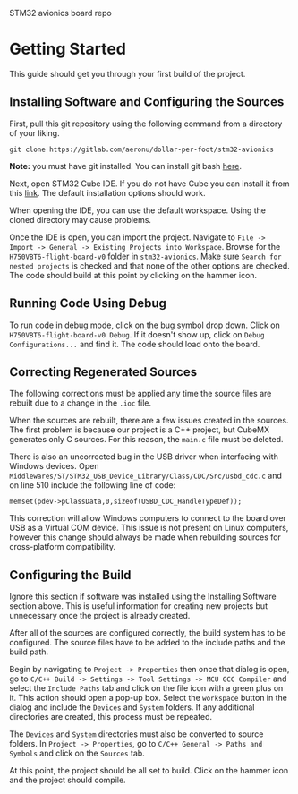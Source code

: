 STM32 avionics board repo

# Getting Started

This guide should get you through your first build of the project.

## Installing Software and Configuring the Sources

First, pull this git repository using the following command from a directory of your liking.

`git clone https://gitlab.com/aeronu/dollar-per-foot/stm32-avionics`

**Note:** you must have git installed. You can install git bash [here](https://gitforwindows.org/).

Next, open STM32 Cube IDE. If you do not have Cube you can install it from this [link](https://www.st.com/en/development-tools/stm32cubeide.html). The default installation options should work.

When opening the IDE, you can use the default workspace. Using the cloned directory may cause problems.

Once the IDE is open, you can import the project. Navigate to `File -> Import -> General -> Existing Projects into Workspace`. Browse for the `H750VBT6-flight-board-v0` folder in `stm32-avionics`. Make sure `Search for nested projects` is checked and that none of the other options are checked. The code should build at this point by clicking on the hammer icon.

## Running Code Using Debug

To run code in debug mode, click on the bug symbol drop down. Click on `H750VBT6-flight-board-v0 Debug`. If it doesn't show up, click on `Debug Configurations...` and find it. The code should load onto the board.

## Correcting Regenerated Sources

The following corrections must be applied any time the source files are rebuilt due to a change in the `.ioc` file.

When the sources are rebuilt, there are a few issues created in the sources. The first problem is because our project is a C++ project, but CubeMX generates only C sources. For this reason, the `main.c` file must be deleted.

There is also an uncorrected bug in the USB driver when interfacing with Windows devices. Open `Middlewares/ST/STM32_USB_Device_Library/Class/CDC/Src/usbd_cdc.c` and on line 510 include the following line of code:

`memset(pdev->pClassData,0,sizeof(USBD_CDC_HandleTypeDef));`

This correction will allow Windows computers to connect to the board over USB as a Virtual COM device. This issue is not present on Linux computers, however this change should always be made when rebuilding sources for cross-platform compatibility.

## Configuring the Build

Ignore this section if software was installed using the Installing Software section above. This is useful information for creating new projects but unnecessary once the project is already created.

After all of the sources are configured correctly, the build system has to be configured. The source files have to be added to the include paths and the build path.

Begin by navigating to `Project -> Properties` then once that dialog is open, go to `C/C++ Build -> Settings -> Tool Settings -> MCU GCC Compiler` and select the `Include Paths` tab and click on the file icon with a green plus on it. This action should open a pop-up box. Select the `workspace` button in the dialog and include the `Devices` and `System` folders. If any additional directories are created, this process must be repeated.

The `Devices` and `System` directories must also be converted to source folders. In `Project -> Properties`, go to `C/C++ General -> Paths and Symbols` and click on the `Sources` tab.

At this point, the project should be all set to build. Click on the hammer icon and the project should compile.